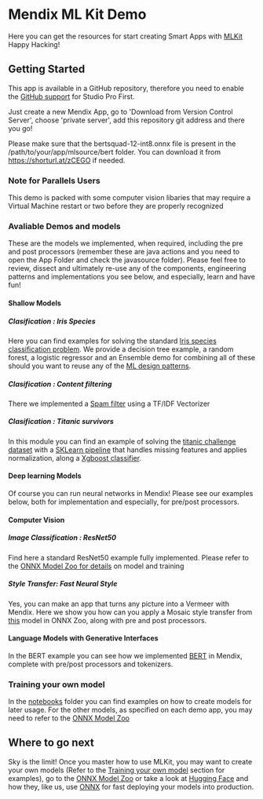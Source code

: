 # Mendix ML Kit Demo

Here you can get the resources for start creating Smart Apps with [MLKit](https://docs.mendix.com/refguide/machine-learning-kit/)
Happy Hacking!

## Getting Started

This app is available in a GitHub repository, therefore you need to enable the [GitHub support](https://docs.mendix.com/refguide/on-premises-git/#preparing-git-support) for Studio Pro First.

Just create a new Mendix App, go to 'Download from Version Control Server', choose 'private server', add this repository git address and there you go!

Please make sure that the bertsquad-12-int8.onnx file is present in the /path/to/your/app/mlsource/bert folder. You can download it from https://shorturl.at/zCEGO if needed.

### Note for Parallels Users
This demo is packed with some computer vision libaries that may require a Virtual Machine restart or two before they are properly recognized

### Avaliable Demos and models

These are the models we implemented, when required, including the pre and post processors (remember these are java actions and you need to open the App Folder and check the javasource folder). Please feel free to review, dissect and ultimately re-use any of the components, engineering patterns and implementations you see below, and especially, learn and have fun!

#### Shallow Models

##### Clasification : Iris Species

Here you can find examples for solving the standard [Iris species classification problem](https://www.kaggle.com/datasets/uciml/iris). We provide a decision tree example, a random forest, a logistic regressor and an Ensemble demo for combining all of these should you want to reuse any of the [ML design patterns](https://www.oreilly.com/library/view/machine-learning-design/9781098115777/). 

##### Clasification : Content filtering

There we implemented a [Spam filter](https://www.kaggle.com/code/flywithcode/simple-spam-filter) using a TF/IDF Vectorizer 

##### Clasification : Titanic survivors

In this module you can find an example of solving the [titanic challenge dataset](https://www.kaggle.com/c/titanic) with a [SKLearn pipeline](http://scikit-learn.org/stable/modules/generated/sklearn.pipeline.Pipeline.html) that handles missing features and applies normalization, along a [Xgboost classifier](https://xgboost.readthedocs.io/).

#### Deep learning Models

Of course you can run neural networks in Mendix! Please see our examples below, both for implementation and especially, for pre/post processors.

#### Computer Vision

##### Image Classification : ResNet50

Find here a standard ResNet50 example fully implemented. Please refer to the [ONNX Model Zoo for details](https://github.com/onnx/models/tree/main/vision/classification/resnet) on model and training

##### Style Transfer: Fast Neural Style

Yes, you can make an app that turns any picture into a Vermeer with Mendix. Here we show you how can you apply a Mosaic style transfer from [this](https://github.com/onnx/models/tree/main/vision/style_transfer/fast_neural_style) model in ONNX Zoo, along with pre and post processors.

#### Language Models with Generative Interfaces

In the BERT example you can see how we implemented [BERT](https://github.com/onnx/models/tree/main/text/machine_comprehension/bert-squad) in Mendix, complete with pre/post processors and tokenizers.

### Training your own model

In the [notebooks](notebooks) folder you can find examples on how to create models for later usage. For the other models, as specified on each demo app, you may need to refer to the [ONNX Model Zoo](https://github.com/onnx/models)

## Where to go next

Sky is the limit! Once you master how to use MLKit, you may want to create your own models (Refer to the [Training your own model](#training-your-own-model) section for examples), go to the [ONNX Model Zoo](https://github.com/onnx/models) or take a look at [Hugging Face](https://huggingface.co/) and how they, like us, use [ONNX](https://huggingface.co/docs/transformers/serialization) for fast deploying your models into production.
